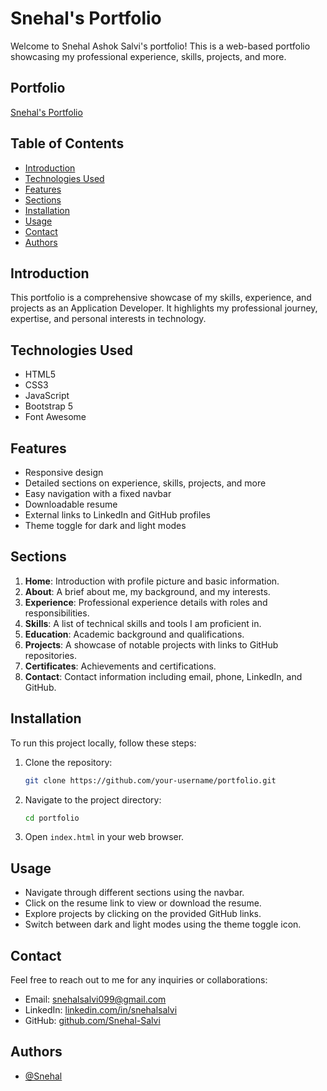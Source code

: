 # Snehal's Portfolio

Welcome to Snehal Ashok Salvi's portfolio! This is a web-based portfolio showcasing my professional experience, skills, projects, and more.

## Portfolio
[Snehal's Portfolio](https://snehal-salvi.github.io/Portfolio)

## Table of Contents

- [Introduction](#introduction)
- [Technologies Used](#technologies-used)
- [Features](#features)
- [Sections](#sections)
- [Installation](#installation)
- [Usage](#usage)
- [Contact](#contact)
- [Authors](#authors)

## Introduction

This portfolio is a comprehensive showcase of my skills, experience, and projects as an Application Developer. It highlights my professional journey, expertise, and personal interests in technology.

## Technologies Used

- HTML5
- CSS3
- JavaScript
- Bootstrap 5
- Font Awesome
 

## Features

- Responsive design
- Detailed sections on experience, skills, projects, and more
- Easy navigation with a fixed navbar
- Downloadable resume
- External links to LinkedIn and GitHub profiles
- Theme toggle for dark and light modes

## Sections

1. **Home**: Introduction with profile picture and basic information.
2. **About**: A brief about me, my background, and my interests.
3. **Experience**: Professional experience details with roles and responsibilities.
4. **Skills**: A list of technical skills and tools I am proficient in.
5. **Education**: Academic background and qualifications.
6. **Projects**: A showcase of notable projects with links to GitHub repositories.
7. **Certificates**: Achievements and certifications.
8. **Contact**: Contact information including email, phone, LinkedIn, and GitHub.

## Installation

To run this project locally, follow these steps:

1. Clone the repository:
    ```bash
    git clone https://github.com/your-username/portfolio.git
    ```
2. Navigate to the project directory:
    ```bash
    cd portfolio
    ```
3. Open `index.html` in your web browser.

## Usage

- Navigate through different sections using the navbar.
- Click on the resume link to view or download the resume.
- Explore projects by clicking on the provided GitHub links.
- Switch between dark and light modes using the theme toggle icon.

## Contact

Feel free to reach out to me for any inquiries or collaborations:

- Email: [snehalsalvi099@gmail.com](mailto:snehalsalvi099@gmail.com)
- LinkedIn: [linkedin.com/in/snehalsalvi](https://linkedin.com/in/snehalsalvi)
- GitHub: [github.com/Snehal-Salvi](https://github.com/Snehal-Salvi)

## Authors

- [@Snehal](https://github.com/salvi05)

